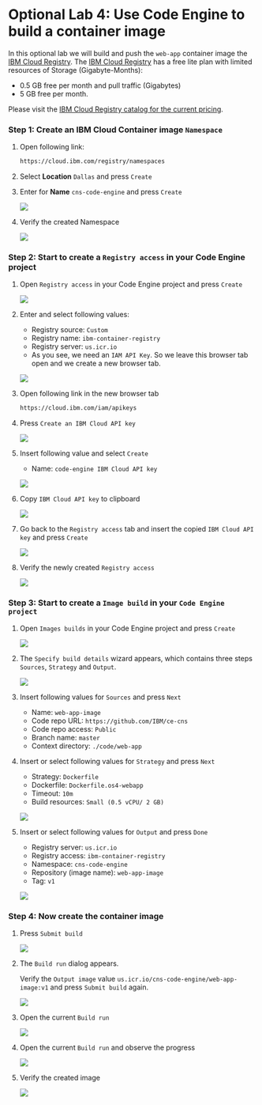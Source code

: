 # Optional Lab 4: Use Code Engine to build a container image

In this optional lab we will build and push the `web-app` container image the [IBM Cloud Registry](https://cloud.ibm.com/registry/catalog).
The [IBM Cloud Registry](https://cloud.ibm.com/registry/catalog) has a free lite plan with limited resources of Storage (Gigabyte-Months):

 * 0.5 GB free per month and pull traffic (Gigabytes) 
 * 5 GB free per month. 

Please visit the [IBM Cloud Registry catalog for the current pricing](https://cloud.ibm.com/registry/catalog).

### Step 1: Create an IBM Cloud Container image `Namespace`

 1. Open following link:

    ```sh
    https://cloud.ibm.com/registry/namespaces
    ```

 2. Select **Location** `Dallas` and press `Create`

 3. Enter for **Name** `cns-code-engine` and press `Create`

    ![](images/ibm-container-registry-01.png)

 4. Verify the created Namespace

    ![](images/ibm-container-registry-02.png)

### Step 2: Start to create a `Registry access` in your Code Engine project

 1. Open `Registry access` in your Code Engine project and press `Create`

    ![](images/ibm-ce-registry-access-01.png)

 2. Enter and select following values:

    *   Registry source: `Custom` 
    *   Registry name: `ibm-container-registry`
    *   Registry server: `us.icr.io`
    *   As you see, we need an `IAM API Key`. So we leave this browser tab open and we create a new browser tab.

    ![](images/ibm-ce-registry-access-02.png)

 3. Open following link in the new browser tab

    ```sh
    https://cloud.ibm.com/iam/apikeys
    ```

 4. Press `Create an IBM Cloud API key`

    ![](images/ibm-ce-registry-access-03.png)

 5. Insert following value and select `Create`

    * Name: `code-engine IBM Cloud API key`

    ![](images/ibm-ce-registry-access-04.png)

 6. Copy `IBM Cloud API key` to clipboard

    ![](images/ibm-ce-registry-access-05.png)

 7. Go back to the `Registry access` tab and insert the copied `IBM Cloud API key` and press `Create`

    ![](images/ibm-ce-registry-access-06.png)

 8. Verify the newly created `Registry access`

    ![](images/ibm-ce-registry-access-07.png)

### Step 3: Start to create a `Image build` in your `Code Engine project`

 1. Open `Images builds` in your Code Engine project and press `Create`

    ![](images/ibm-ce-container-build-01.png)

 2. The `Specify build details` wizard appears, which contains three steps `Sources`, `Strategy` and `Output`.
    
    ![](images/ibm-ce-container-build-02.png)

 3. Insert following values for `Sources` and press `Next`

    * Name: `web-app-image`
    * Code repo URL: `https://github.com/IBM/ce-cns`
    * Code repo access: `Public`
    * Branch name: `master`
    * Context directory: `./code/web-app`

 4. Insert or select following values for `Strategy` and press `Next`

    * Strategy: `Dockerfile`
    * Dockerfile: `Dockerfile.os4-webapp`
    * Timeout: `10m`
    * Build resources: `Small (0.5 vCPU/ 2 GB)`

    ![](images/ibm-ce-container-build-03.png)

 5. Insert or select following values for `Output` and press `Done`

    * Registry server: `us.icr.io`
    * Registry access: `ibm-container-registry`
    * Namespace: `cns-code-engine`
    * Repository (image name): `web-app-image`
    * Tag: `v1`

    ![](images/ibm-ce-container-build-04.png)

### Step 4: Now create the container image

 1. Press `Submit build`

    ![](images/ibm-ce-container-build-05.png)

 2. The `Build run` dialog appears. 
 
    Verify the `Output image` value `us.icr.io/cns-code-engine/web-app-image:v1` and press `Submit build` again.

    ![](images/ibm-ce-container-build-06.png)

 3. Open the current `Build run` 

    ![](images/ibm-ce-container-build-07.png)

 4. Open the current `Build run` and observe the progress

    ![](images/ibm-ce-container-build-08.png)

 5. Verify the created image

    ![](images/ibm-ce-container-build-09.png)